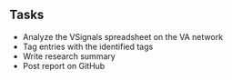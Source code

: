 ## Tasks
- Analyze the VSignals spreadsheet on the VA network
- Tag entries with the identified tags
- Write research summary
- Post report on GitHub
